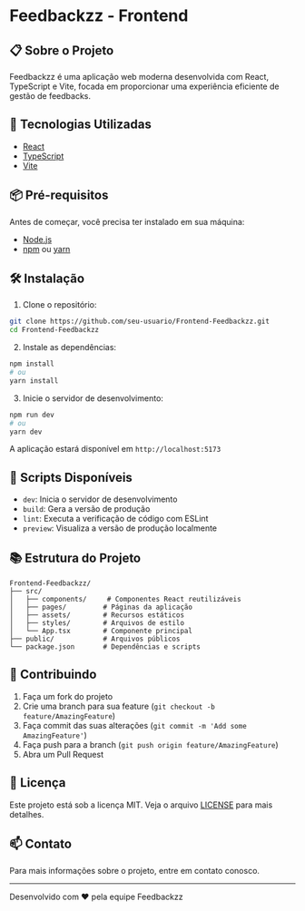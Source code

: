 # Feedbackzz - Frontend

## 📋 Sobre o Projeto

Feedbackzz é uma aplicação web moderna desenvolvida com React, TypeScript e Vite, focada em proporcionar uma experiência eficiente de gestão de feedbacks.

## 🚀 Tecnologias Utilizadas

- [React](https://reactjs.org/)
- [TypeScript](https://www.typescriptlang.org/)
- [Vite](https://vitejs.dev/)

## 📦 Pré-requisitos

Antes de começar, você precisa ter instalado em sua máquina:
- [Node.js](https://nodejs.org/)
- [npm](https://www.npmjs.com/) ou [yarn](https://yarnpkg.com/)

## 🛠️ Instalação

1. Clone o repositório:
```bash
git clone https://github.com/seu-usuario/Frontend-Feedbackzz.git
cd Frontend-Feedbackzz
```

2. Instale as dependências:
```bash
npm install
# ou
yarn install
```

3. Inicie o servidor de desenvolvimento:
```bash
npm run dev
# ou
yarn dev
```

A aplicação estará disponível em `http://localhost:5173`

## 🔧 Scripts Disponíveis

- `dev`: Inicia o servidor de desenvolvimento
- `build`: Gera a versão de produção
- `lint`: Executa a verificação de código com ESLint
- `preview`: Visualiza a versão de produção localmente

## 📚 Estrutura do Projeto

```
Frontend-Feedbackzz/
├── src/
│   ├── components/     # Componentes React reutilizáveis
│   ├── pages/         # Páginas da aplicação
│   ├── assets/        # Recursos estáticos
│   ├── styles/        # Arquivos de estilo
│   └── App.tsx        # Componente principal
├── public/            # Arquivos públicos
└── package.json       # Dependências e scripts
```

## 🤝 Contribuindo

1. Faça um fork do projeto
2. Crie uma branch para sua feature (`git checkout -b feature/AmazingFeature`)
3. Faça commit das suas alterações (`git commit -m 'Add some AmazingFeature'`)
4. Faça push para a branch (`git push origin feature/AmazingFeature`)
5. Abra um Pull Request

## 📝 Licença

Este projeto está sob a licença MIT. Veja o arquivo [LICENSE](LICENSE) para mais detalhes.

## 📫 Contato

Para mais informações sobre o projeto, entre em contato conosco.

---
Desenvolvido com ❤️ pela equipe Feedbackzz